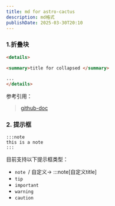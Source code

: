 ```yaml
---
title: md for astro-cactus
description: md格式
publishDate: 2025-03-30T20:10
---
```

### 1.折叠块
```markdown
<details>

<summary>title for collapsed </summary>

...
</details>
```

参考引用：
> [github-doc](https://docs.github.com/en)



### 2. 提示框

```
:::note
this is a note
:::
```

目前支持以下提示框类型：

- `note `/ 自定义-> :::note[自定义title] 
- `tip`
- `important`
- `warning`
- `caution`

